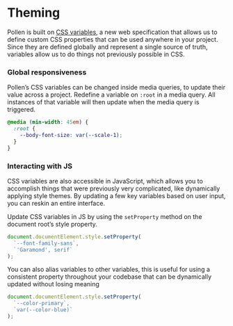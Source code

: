 # Theming

Pollen is built on [CSS variables](https://developer.mozilla.org/en-US/docs/Web/CSS/--*), a new web specification that allows us to define custom CSS properties that can be used anywhere in your project. Since they are defined globally and represent a single source of truth, variables allow us to do things not previously possible in CSS.

### Global responsiveness

Pollen’s CSS variables can be changed inside media queries, to update their value across a project. Redefine a variable on `:root` in a media query. All instances of that variable will then update when the media query is triggered.

```css
@media (min-width: 45em) {
  :root {
    --body-font-size: var(--scale-1);
  }
}
```

### Interacting with JS

CSS variables are also accessible in JavaScript, which allows you to accomplish things that were previously very complicated, like dynamically applying style themes. By updating a few key variables based on user input, you can reskin an entire interface.

Update CSS variables in JS by using the `setProperty` method on the document root’s style property.

```javascript
document.documentElement.style.setProperty(
  `--font-family-sans`,
  `'Garamond', serif`
);
```

You can also alias variables to other variables, this is useful for using a consistent property throughout your codebase that can be dynamically updated without losing meaning

```javascript
document.documentElement.style.setProperty(
  `--color-primary`,
  `var(--color-blue)`
);
```

